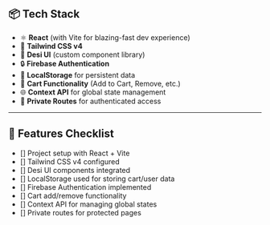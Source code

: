 ## 📦 Tech Stack

- ⚛️ **React** (with Vite for blazing-fast dev experience)
- 🎨 **Tailwind CSS v4**
- 💅 **Desi UI** (custom component library)
- 🔒 **Firebase Authentication**
- 💾 **LocalStorage** for persistent data
- 🛒 **Cart Functionality** (Add to Cart, Remove, etc.)
- 🌐 **Context API** for global state management
- 🔐 **Private Routes** for authenticated access

---

## 🔧 Features Checklist

- [] Project setup with React + Vite
- [] Tailwind CSS v4 configured
- [] Desi UI components integrated
- [] LocalStorage used for storing cart/user data
- [] Firebase Authentication implemented
- [] Cart add/remove functionality
- [] Context API for managing global states
- [] Private routes for protected pages
